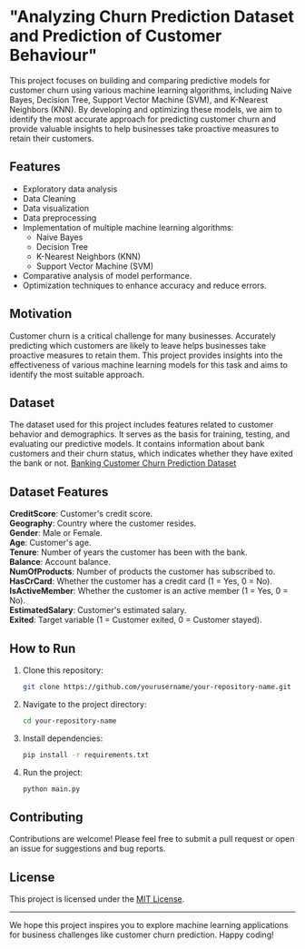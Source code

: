 # "Analyzing Churn Prediction Dataset and Prediction of Customer Behaviour"
This project focuses on building and comparing predictive models for customer churn using various machine learning algorithms, including Naive Bayes, Decision Tree, Support Vector Machine (SVM), and K-Nearest Neighbors (KNN). By developing and optimizing these models, we aim to identify the most accurate approach for predicting customer churn and provide valuable insights to help businesses take proactive measures to retain their customers.

## Features
- Exploratory data analysis
- Data Cleaning
- Data visualization
- Data preprocessing
- Implementation of multiple machine learning algorithms:
  - Naive Bayes
  - Decision Tree
  - K-Nearest Neighbors (KNN)
  - Support Vector Machine (SVM)
- Comparative analysis of model performance.
- Optimization techniques to enhance accuracy and reduce errors.

## Motivation
Customer churn is a critical challenge for many businesses. Accurately predicting which customers are likely to leave helps businesses take proactive measures to retain them. This project provides insights into the effectiveness of various machine learning models for this task and aims to identify the most suitable approach.

## Dataset 
The dataset used for this project includes features related to customer behavior and demographics. It serves as the basis for training, testing, and evaluating our predictive models. 
It contains information about bank customers and their churn status, which indicates whether they have exited the bank or not. 
[Banking Customer Churn Prediction Dataset](https://www.kaggle.com/datasets/saurabhbadole/bank-customer-churn-prediction-dataset)

## Dataset Features
  **CreditScore**: Customer's credit score.  
  **Geography**: Country where the customer resides.  
  **Gender**: Male or Female.  
  **Age**: Customer's age.  
  **Tenure**: Number of years the customer has been with the bank.  
  **Balance**: Account balance.  
  **NumOfProducts**: Number of products the customer has subscribed to.  
  **HasCrCard**: Whether the customer has a credit card (1 = Yes, 0 = No).  
  **IsActiveMember**: Whether the customer is an active member (1 = Yes, 0 = No).  
  **EstimatedSalary**: Customer's estimated salary.  
  **Exited**: Target variable (1 = Customer exited, 0 = Customer stayed).  

## How to Run
1. Clone this repository:
   ```bash
   git clone https://github.com/yourusername/your-repository-name.git
   ```
2. Navigate to the project directory:
   ```bash
   cd your-repository-name
   ```
3. Install dependencies:
   ```bash
   pip install -r requirements.txt
   ```
4. Run the project:
   ```bash
   python main.py
   ```

## Contributing
Contributions are welcome! Please feel free to submit a pull request or open an issue for suggestions and bug reports.

## License
This project is licensed under the [MIT License](LICENSE).

---

We hope this project inspires you to explore machine learning applications for business challenges like customer churn prediction. Happy coding!
```
